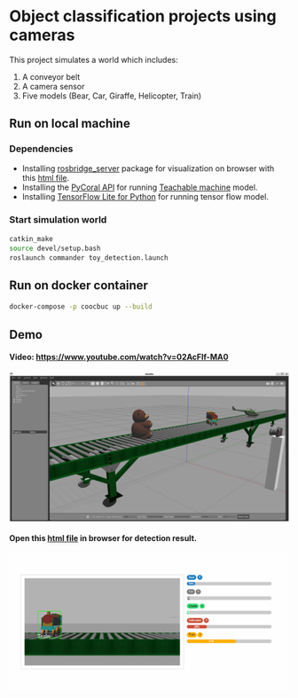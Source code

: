 # Object classification projects using cameras

This project simulates a world which includes:

1. A conveyor belt
2. A camera sensor
3. Five models (Bear, Car, Giraffe, Helicopter, Train)

## Run on local machine
### Dependencies

- Installing [rosbridge_server](https://wiki.ros.org/rosbridge_suite) package for visualization on browser with this [html file](https://github.com/ptquang2000/Classifying-objects-on-conveyor-belt-using-camera/blob/main/html/index.html).
- Installing the [PyCoral API](https://coral.ai/docs/edgetpu/tflite-python/#inferencing-example) for running [Teachable machine](https://teachablemachine.withgoogle.com/) model.
- Installing [TensorFlow Lite for Python](https://www.tensorflow.org/lite/guide/python) for running tensor flow model.

### Start simulation world

```bash
catkin_make
source devel/setup.bash
roslaunch commander toy_detection.launch
```

## Run on docker container

```bash
docker-compose -p coocbuc up --build
```

## Demo

#### Video: https://www.youtube.com/watch?v=02AcFlf-MA0

![world](https://raw.githubusercontent.com/ptquang2000/Classifying-objects-on-conveyor-belt-using-camera/main/demo/world.png)
#### Open this [html file](https://github.com/ptquang2000/Classifying-objects-on-conveyor-belt-using-camera/blob/main/html/index.html) in browser for detection result.

![result](https://raw.githubusercontent.com/ptquang2000/Classifying-objects-on-conveyor-belt-using-camera/main/demo/demo.png)
